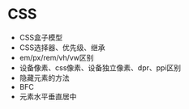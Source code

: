 # CSS

- CSS盒子模型
- CSS选择器、优先级、继承
- em/px/rem/vh/vw区别
- 设备像素、css像素、设备独立像素、dpr、ppi区别
- 隐藏元素的方法
- BFC
- 元素水平垂直居中

